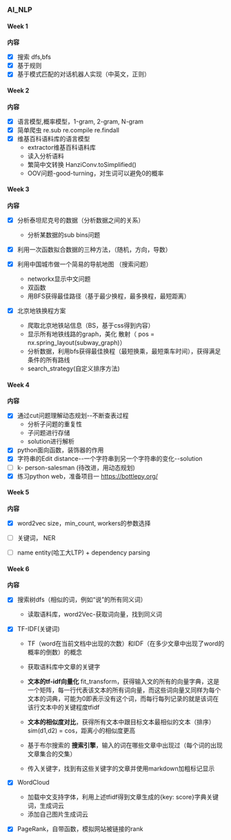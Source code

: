 ### AI_NLP
#### Week 1 
 **内容**
 * [x] 搜索 dfs,bfs
 * [x] 基于规则 
 * [x] 基于模式匹配的对话机器人实现（中英文，正则）
#### Week 2  
 **内容**
 * [x] 语言模型,概率模型，1-gram, 2-gram, N-gram 
 * [x] 简单爬虫 re.sub re.compile re.findall
 * [x]  维基百科语料库的语言模型
    * extractor维基百科语料库
    * 读入分析语料 
    * 繁简中文转换 HanziConv.toSimplified()
    * OOV问题-good-turning，对生词可以避免0的概率
 #### Week 3  
 **内容**
 * [x] 分析泰坦尼克号的数据（分析数据之间的关系）
    * 分析某数据的sub bins问题
 * [x] 利用一次函数拟合数据的三种方法，（随机，方向，导数）
 * [x] 利用中国城市做一个简易的导航地图 （搜索问题）
    * networkx显示中文问题
    * 双函数
    * 用BFS获得最佳路径（基于最少换程，最多换程，最短距离）

* [x] 北京地铁换程方案
  * 爬取北京地铁站信息（BS，基于css得到内容）
  * 显示所有地铁线路的graph，美化 散射（ pos = nx.spring_layout(subway_graph)）
  * 分析数据，利用bfs获得最佳换程（最短换乘，最短乘车时间），获得满足条件的所有路线
  * search_strategy(自定义排序方法)

#### Week 4

**内容**

* [x] 通过cut问题理解动态规划--不断查表过程
   - 分析子问题的重复性
   - 子问题进行存储
   - solution进行解析
* [x] python面向函数，装饰器的作用
* [x] 字符串的Edit distance--一个字符串到另一个字符串的变化--solution
* [ ] k- person-salesman (待改进，用动态规划)
* [x] 练习python web，准备项目一  <https://bottlepy.org/>

#### Week 5

**内容**

* [x] word2vec  size，min_count, workers的参数选择

* [ ] 关键词， NER
* [ ] name entity(哈工大LTP) + dependency parsing

#### Week 6

**内容**

* [x] 搜索树dfs（相似的词，例如“说”的所有同义词）

  * 读取语料库，word2Vec-获取词向量，找到同义词

* [x] TF-IDF(关键词)

  * TF（word在当前文档中出现的次数）和IDF（在多少文章中出现了word的概率的倒数）的概念
  * 获取语料库中文章的关键字

  * **文本的tf-idf向量化** fit_transform，获得输入文的所有的向量字典，这是一个矩阵，每一行代表该文本的所有词向量，而这些词向量又同样为每个文本的词典，可能为0即表示没有这个词，而每行每列记录的就是该词在该行文本中的关键程度tfidf
  * **文本的相似度对比**，获得所有文本中跟目标文本最相似的文本（排序） sim(d1,d2) = cos，距离小的相似度更高
  *  基于布尔搜索的 **搜索引擎**，输入的词在哪些文章中出现过（每个词的出现文章集合的交集）
  * 传入关键字，找到有这些关键字的文章并使用markdown加粗标记显示

* [x] WordCloud

  * 加载中文支持字体，利用上述tfidf得到文章生成的{key: score}字典关键词，生成词云
  * 添加自己图片生成词云

* [x] PageRank，自带函数，模拟网站被链接的rank




